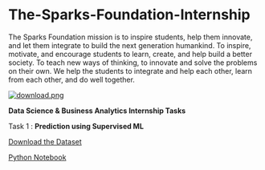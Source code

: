 # The-Sparks-Foundation-Internship 

The Sparks Foundation mission is to inspire students, help them innovate, and let them integrate to build the next generation humankind. To inspire, motivate, and encourage students to learn, create, and help build a better society. To teach new ways of thinking, to innovate and solve the problems on their own. We help the students to integrate and help each other, learn from each other, and do well together.

[![download.png](https://i.postimg.cc/vT9bpV3F/download.png)](https://postimg.cc/p52wjywq)


**Data Science & Business Analytics Internship Tasks**

Task 1 : **Prediction using Supervised ML**

[Download the Dataset](http://bit.ly/w-data) 


[Python Notebook](https://github.com/mehulaswar06/The-Sparks-Foundation-Internship/blob/main/The_Sparks_Foundation_Task_1.ipynb)






